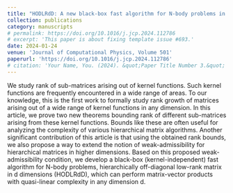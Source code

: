 ```yaml
---
title: "HODLRdD: A new black-box fast algorithm for N-body problems in d-dimensions with guaranteed error bounds: Applications to integral equations and support vector machines"
collection: publications
category: manuscripts
# permalink: https://doi.org/10.1016/j.jcp.2024.112786
# excerpt: 'This paper is about fixing template issue #693.'
date: 2024-01-24
venue: 'Journal of Computational Physics, Volume 501'
paperurl: 'https://doi.org/10.1016/j.jcp.2024.112786'
# citation: 'Your Name, You. (2024). &quot;Paper Title Number 3.&quot; <i>GitHub Journal of Bugs</i>. 1(3).'
---
```


We study rank of sub-matrices arising out of kernel functions. Such kernel functions are frequently encountered in a wide range of areas. To our knowledge, this is the first work to formally study rank growth of matrices arising out of a wide range of kernel functions in any dimension. In this article, we prove two new theorems bounding rank of different sub-matrices arising from these kernel functions. Bounds like these are often useful for analyzing the complexity of various hierarchical matrix algorithms. Another significant contribution of this article is that using the obtained rank bounds, we also propose a way to extend the notion of weak-admissibility for hierarchical matrices in higher dimensions. Based on this proposed weak-admissibility condition, we develop a black-box (kernel-independent) fast algorithm for N-body problems, hierarchically off-diagonal low-rank matrix in d dimensions (HODLRdD), which can perform matrix-vector products with quasi-linear complexity in any dimension d. 


